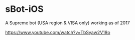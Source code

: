 # sBot-iOS
A Supreme bot (USA region &amp; VISA only) working as of 2017

https://www.youtube.com/watch?v=TbSyaw2V18o
